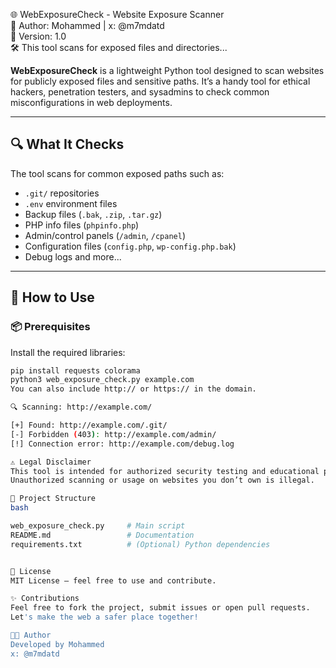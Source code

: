 🌐 WebExposureCheck - Website Exposure Scanner  
📌 Author: Mohammed  |  x: @m7mdatd  
🔧 Version: 1.0  
🛠️  This tool scans for exposed files and directories...

**WebExposureCheck** is a lightweight Python tool designed to scan websites for publicly exposed files and sensitive paths. It’s a handy tool for ethical hackers, penetration testers, and sysadmins to check common misconfigurations in web deployments.

---

## 🔍 What It Checks

The tool scans for common exposed paths such as:

- `.git/` repositories  
- `.env` environment files  
- Backup files (`.bak`, `.zip`, `.tar.gz`)  
- PHP info files (`phpinfo.php`)  
- Admin/control panels (`/admin`, `/cpanel`)  
- Configuration files (`config.php`, `wp-config.php.bak`)  
- Debug logs and more...

---

## 🚀 How to Use

### 📦 Prerequisites

Install the required libraries:

```bash
pip install requests colorama
python3 web_exposure_check.py example.com
You can also include http:// or https:// in the domain.

🔍 Scanning: http://example.com/

[+] Found: http://example.com/.git/
[-] Forbidden (403): http://example.com/admin/
[!] Connection error: http://example.com/debug.log

⚠️ Legal Disclaimer
This tool is intended for authorized security testing and educational purposes only.
Unauthorized scanning or usage on websites you don’t own is illegal.

📁 Project Structure
bash

web_exposure_check.py     # Main script
README.md                 # Documentation
requirements.txt          # (Optional) Python dependencies


📃 License
MIT License – feel free to use and contribute.

✨ Contributions
Feel free to fork the project, submit issues or open pull requests.
Let's make the web a safer place together!

👨‍💻 Author
Developed by Mohammed
x: @m7mdatd
